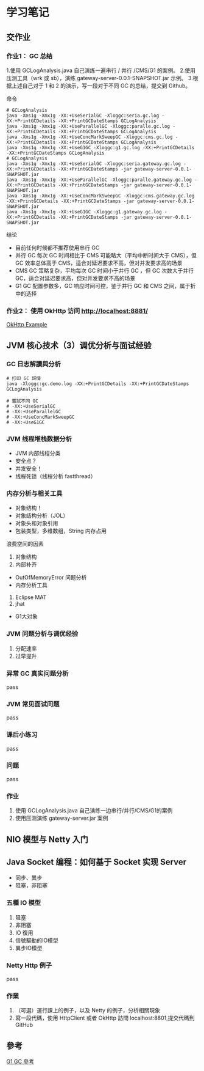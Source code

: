 # 学习笔记

## 交作业

### 作业1： GC 总结

1.使用 GCLogAnalysis.java 自己演练一遍串行 / 并行 /CMS/G1 的案例。
2.使用压测工具（wrk 或 sb），演练 gateway-server-0.0.1-SNAPSHOT.jar 示例。
3.根据上述自己对于 1 和 2 的演示，写一段对于不同 GC 的总结，提交到 Github。

命令

```shell
# GCLogAnalysis
java -Xms1g -Xmx1g -XX:+UseSerialGC -Xloggc:seria.gc.log -XX:+PrintGCDetails -XX:+PrintGCDateStamps GCLogAnalysis
java -Xms1g -Xmx1g -XX:+UseParallelGC -Xloggc:paralle.gc.log -XX:+PrintGCDetails -XX:+PrintGCDateStamps GCLogAnalysis
java -Xms1g -Xmx1g -XX:+UseConcMarkSweepGC -Xloggc:cms.gc.log -XX:+PrintGCDetails -XX:+PrintGCDateStamps GCLogAnalysis
java -Xms1g -Xmx1g -XX:+UseG1GC -Xloggc:g1.gc.log -XX:+PrintGCDetails -XX:+PrintGCDateStamps GCLogAnalysis
# GCLogAnalysis
java -Xms1g -Xmx1g -XX:+UseSerialGC -Xloggc:seria.gateway.gc.log -XX:+PrintGCDetails -XX:+PrintGCDateStamps -jar gateway-server-0.0.1-SNAPSHOT.jar
java -Xms1g -Xmx1g -XX:+UseParallelGC -Xloggc:paralle.gateway.gc.log -XX:+PrintGCDetails -XX:+PrintGCDateStamps -jar gateway-server-0.0.1-SNAPSHOT.jar
java -Xms1g -Xmx1g -XX:+UseConcMarkSweepGC -Xloggc:cms.gateway.gc.log -XX:+PrintGCDetails -XX:+PrintGCDateStamps -jar gateway-server-0.0.1-SNAPSHOT.jar
java -Xms1g -Xmx1g -XX:+UseG1GC -Xloggc:g1.gateway.gc.log -XX:+PrintGCDetails -XX:+PrintGCDateStamps -jar gateway-server-0.0.1-SNAPSHOT.jar
```

结论

* 目前任何时候都不推荐使用串行 GC
* 并行 GC 每次 GC 时间相比于 CMS 可能略大（平均中断时间大于 CMS），但 GC 效率总体高于 CMS，适合对延迟要求不高，但对并发要求高的场景
* CMS GC 策略复杂，平均每次 GC 时间小于并行 GC ，但 GC 次数大于并行 GC，适合对延迟要求高，但对并发要求不高的场景
* G1 GC 配置参数多，GC 响应时间可控，鉴于并行 GC 和 CMS 之间，属于折中的选择

### 作业2： 使用 OkHttp 访问 <http://localhost:8881/>

[OkHttp Example](https://github.com/i6u/JAVA-000/blob/main/Week_02/src/main/java/org/geekbang/Main.java)

## JVM 核心技术（3）调优分析与面试经验

### GC 日志解讀與分析

```shell script
# 打印 GC 詳情
java -Xloggc:gc.demo.log -XX:+PrintGCDetails -XX:+PrintGCDateStamps GCLogAnalysis

# 嘗試不同 GC
# -XX:+UseSerialGC
# -XX:+UseParallelGC
# -XX:+UseConcMarkSweepGC
# -XX:+UseG1GC
```

### JVM 线程堆栈数据分析

* JVM 内部线程分类
* 安全点？
* 并发安全！
* 线程死锁（线程分析 fastthread）
  
### 内存分析与相关工具

* 对象结构！
* 对象结构分析（JOL）
* 对象头和对象引用
* 包装类型，多维数组，String 内存占用

浪费空间的因素

1. 对象结构
2. 内部补齐

* OutOfMemoryError 问题分析
* 内存分析工具

1. Eclipse MAT
2. jhat

* G1大对象

### JVM 问题分析与调优经验

1. 分配速率
2. 过早提升

### 异常 GC 真实问题分析

pass

### JVM 常见面试问题

pass

### 课后小练习

pass

### 问题

pass

### 作业

1. 使用 GCLogAnalysis.java 自己演练一边串行/并行/CMS/G1的案例
2. 使用压测演练 gateway-server.jar 案例

## NIO 模型与 Netty 入门

## Java Socket 编程：如何基于 Socket 实现 Server

* 同步、異步
* 阻塞，非阻塞

### 五種 IO 模型

1. 阻塞
2. 非阻塞
3. IO 復用
4. 信號驅動的IO模型
5. 異步IO模型

### Netty Http 例子

pass

### 作業

1. （可選）運行課上的例子，以及 Netty 的例子，分析相關現象
2. 寫一段代碼，使用 HttpClient 或者 OkHttp 訪問 localhost:8801,提交代碼到 GitHub

## 參考

[G1 GC 參考](https://tech.meituan.com/2016/09/23/g1.html)
